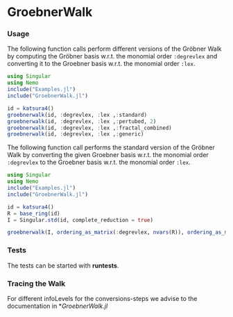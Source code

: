 # GroebnerWalk

### Usage

The following function calls perform different versions of the Gröbner Walk by computing the Gröbner basis w.r.t. the monomial order ```:degrevlex``` and converting it to the Groebner basis w.r.t. the monomial order ```:lex```.

```julia
using Singular
using Nemo
include("Examples.jl")
include("GroebnerWalk.jl")

id = katsura4()
groebnerwalk(id, :degrevlex, :lex ,:standard)
groebnerwalk(id, :degrevlex, :lex ,:pertubed, 2)
groebnerwalk(id, :degrevlex, :lex ,:fractal_combined)
groebnerwalk(id, :degrevlex, :lex ,:generic)
```

The following function call performs the standard version of the Gröbner Walk by converting the given Groebner basis w.r.t. the monomial order ``` :degrevlex``` to the Groebner basis w.r.t. the monomial order ```:lex```.

```julia
using Singular
using Nemo
include("Examples.jl")
include("GroebnerWalk.jl")

id = katsura4()
R = base_ring(id)
I = Singular.std(id, complete_reduction = true)

groebnerwalk(I, ordering_as_matrix(:degrevlex, nvars(R)), ordering_as_matrix(:lex, nvars(R)), :standard)

```

### Tests

The tests can be started with **runtests**.

### Tracing the Walk

For different infoLevels for the conversions-steps we advise to the documentation in **GroebnerWalk.jl*
